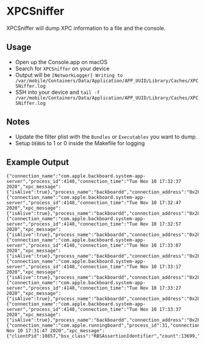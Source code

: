 # XPCSniffer
XPCSniffer will dump XPC information to a file and the console.

Usage
----------
- Open up the Console.app on macOS
- Search for `XPCSniffer` on your device
- Output will be `[NetworkLogger] Writing to /var/mobile/Containers/Data/Application/APP_UUID/Library/Caches/XPCSNiffer.log`
- SSH into your device and `tail -f /var/mobile/Containers/Data/Application/APP_UUID/Library/Caches/XPCSNiffer.log`

Notes
----------
- Update the filter plist with the `Bundles` or `Executables` you want to dump.
- Setup `DEBUG` to 1 or 0 inside the Makefile for logging

Example Output
----------
```
{"connection_name":"com.apple.backboard.system-app-server","process_id":4148,"connection_time":"Tue Nov 10 17:32:37 2020","xpc_message":{"isAlive":true},"process_name":"backboardd","connection_address":"0x281084240"}
{"connection_name":"com.apple.backboard.system-app-server","process_id":4148,"connection_time":"Tue Nov 10 17:32:47 2020","xpc_message":{"isAlive":true},"process_name":"backboardd","connection_address":"0x281084240"}
{"connection_name":"com.apple.backboard.system-app-server","process_id":4148,"connection_time":"Tue Nov 10 17:32:57 2020","xpc_message":{"isAlive":true},"process_name":"backboardd","connection_address":"0x281084240"}
{"connection_name":"com.apple.backboard.system-app-server","process_id":4148,"connection_time":"Tue Nov 10 17:33:07 2020","xpc_message":{"isAlive":true},"process_name":"backboardd","connection_address":"0x281084240"}
{"connection_name":"com.apple.backboard.system-app-server","process_id":4148,"connection_time":"Tue Nov 10 17:33:17 2020","xpc_message":{"isAlive":true},"process_name":"backboardd","connection_address":"0x281084240"}
{"connection_name":"com.apple.backboard.system-app-server","process_id":4148,"connection_time":"Tue Nov 10 17:33:27 2020","xpc_message":{"isAlive":true},"process_name":"backboardd","connection_address":"0x281084240"}
{"connection_name":"com.apple.backboard.system-app-server","process_id":4148,"connection_time":"Tue Nov 10 17:33:37 2020","xpc_message":{"isAlive":true},"process_name":"backboardd","connection_address":"0x281084240"}
{"connection_name":"com.apple.runningboard","process_id":31,"connection_time":"Tue Nov 10 17:31:47 2020","xpc_message":{"clientPid":10857,"bsx_class":"RBSAssertionIdentifier","count":13699,"serverPid":31,"rbs_selector":"async_invalidateAssertionWithIdentifier:"},"process_name":"SpringBoard","connection_address":"0x281084180"}
```
